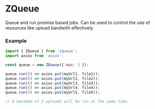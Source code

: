 # ZQueue

Queue and run promise based jobs. Can be used to control the use of resources like upload bandwith effectively.

### Example

```javascript
import { ZQueue } from 'zqueue';
import axios from 'axios';

const queue = new ZQueue({ max: 3 });

queue.run(() => axios.put(myUrl1, file1));
queue.run(() => axios.put(myUrl2, file2));
queue.run(() => axios.put(myUrl3, file3));
queue.run(() => axios.put(myUrl4, file4));
queue.run(() => axios.put(myUrl5, file5));

// A maximum of 3 uploads will be ran at the same time.

```
